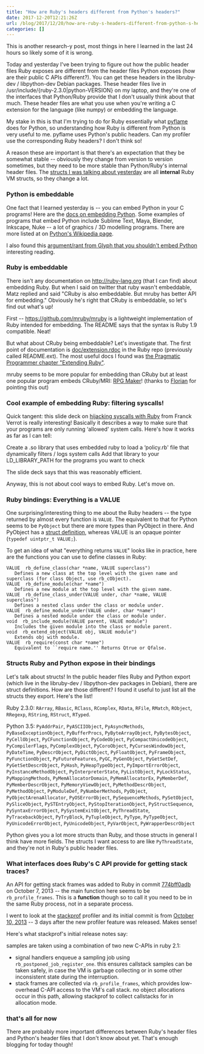 ```yaml
---
title: "How are Ruby's headers different from Python's headers?"
date: 2017-12-20T12:21:26Z
url: /blog/2017/12/20/how-are-ruby-s-headers-different-from-python-s-headers-/
categories: []
---
```


This is another research-y post, most things in here I learned in the last 24 hours so likely some
of it is wrong.

Today and yesterday I've been trying to figure out how the public header files Ruby exposes are
different from the header files Python exposes (how are their public C APIs different?). You can get
these headers in the libruby-dev / libpython-dev Debian packages. These header files live in
/usr/include/{ruby-2.3.0|python-VERSION} on my laptop, and they're one of the interfaces that
Python/Ruby provide that I don't usually think about that much. These header files are what you use
when you're writing a C extension for the language (like numpy) or embedding the language.

My stake in this is that I'm trying to do for Ruby essentially what [pyflame](https://github.com/uber/pyflame) does for Python, so understanding how Ruby is different from Python is very useful to me. pyflame uses Python's public headers. Can my profiler use the corresponding Ruby headers? I don't think so!

A reason these are important is that there's an expectation that they be somewhat stable -- obviously they change from version to version sometimes, but they need to be more stable than Python/Ruby's internal header files. The [structs I was talking about yesterday](https://jvns.ca/blog/2017/12/19/how-much-does-the-ruby-abi-change-/) are all **internal** Ruby VM structs, so they change a lot. 

### Python is embeddable

One fact that I learned yesterday is -- you can embed Python in your C programs! Here are the [docs on embedding Python](https://docs.python.org/2/extending/embedding.html). Some examples of programs that embed Python include Sublime Text, Maya, Blender, Inkscape, Nuke -- a lot of graphics / 3D modelling programs. There are more listed at on [Python's Wikipedia page](https://en.wikipedia.org/wiki/Python_(programming_language)#Uses). 

I also found this [argument/rant from Glyph that you shouldn't embed Python](https://twistedmatrix.com/users/glyph/rant/extendit.html) interesting reading.

### Ruby is embeddable

There isn't any documentation on http://ruby-lang.org  (that I can find) about embedding Ruby. But when I said on twitter that ruby wasn't embeddable, Matz replied and said "CRuby is also embeddable. But mruby has better API for embedding." Obviously he's right that CRuby is embeddable, so let's find out what's up!

First -- https://github.com/mruby/mruby is a lightweight implementation of Ruby intended for embedding. The README says that the syntax is Ruby 1.9 compatible. Neat!

But what about CRuby being embeddable? Let's investigate that. The first point of documentation is [doc/extension.rdoc](https://github.com/ruby/ruby/blob/098c8d5491add1475dbf7fb8889bd53f47d5c8ca/doc/extension.rdoc) in the Ruby repo (previously called README.ext). The most useful docs I found was [the Pragmatic Programmer chapter "Extending Ruby"](http://ruby-doc.com/docs/ProgrammingRuby/html/ext_ruby.html). 

mruby seems to be more popular for embedding than CRuby but at least one popular program embeds
CRuby/MRI: [RPG Maker](http://www.rpgmakerweb.com/)! (thanks to [Florian](https://twitter.com/Argorak/status/943546606808334337) for pointing this out)

### Cool example of embedding Ruby: filtering syscalls!

Quick tangent: this slide deck on [hijacking syscalls with Ruby](https://speakerdeck.com/franckverrot/rubykaigi-2016-hijacking-syscalls-with-ruby) from Franck Verrot is really interesting! Basically it describes a way to make sure that your programs are only running ‘allowed' system calls. Here's how it works as far as I can tell:

Create a .so library that uses embedded ruby to load a ‘policy.rb' file that dynamically filters / logs system calls
Add that library to your LD_LIBRARY_PATH for the programs you want to check

The slide deck says that this was reasonably efficient. 

Anyway, this is not about cool ways to embed Ruby. Let's move on.

### Ruby bindings: Everything is a VALUE

One surprising/interesting thing to me about the Ruby headers -- the type returned by almost every function is `VALUE`. The equivalent to that for Python seems to be `PyObject` but there are more types than PyObject in there. And PyObject has a [struct definition](https://github.com/python/cpython/blob/1f1a34c3145781628e10534440017b3b43211a60/Include/object.h#L106-L110), whereas VALUE is an opaque pointer (`typedef uintptr_t VALUE;`).

To get an idea of what "everything returns `VALUE`" looks like in practice, here are the functions you can use to define classes in Ruby:

```
VALUE  rb_define_class(char *name, VALUE superclass")
   Defines a new class at the top level with the given name and superclass (for class Object, use rb_cObject). 
VALUE  rb_define_module(char *name")
   Defines a new module at the top level with the given name. 
VALUE  rb_define_class_under(VALUE under, char *name, VALUE superclass")
   Defines a nested class under the class or module under. 
VALUE  rb_define_module_under(VALUE under, char *name")
   Defines a nested module under the class or module under. 
void  rb_include_module(VALUE parent, VALUE module")
   Includes the given module into the class or module parent. 
void  rb_extend_object(VALUE obj, VALUE module")
   Extends obj with module. 
VALUE  rb_require(const char *name")
   Equivalent to ``require name.'' Returns Qtrue or Qfalse. 
```

### Structs Ruby and Python expose in their bindings

Let's talk about structs! In the public header files Ruby and Python export (which live in the libruby-dev / libpython-dev packages in Debian), there are struct definitions. How are those different? I found it useful to just list all the structs they export. Here's the list!

Ruby 2.3.0:  `RArray`, `RBasic`, `RClass`, `RComplex`, `RData`, `RFile`, `RMatch`, `RObject`, `RRegexp`, `RString`, `RStruct`, `RTyped`. 

Python 3.5: `PyAddrPair`, `PyASCIIObject`, `PyAsyncMethods`, `PyBaseExceptionObject`, `PyBufferProcs`, `PyByteArrayObject`, `PyBytesObject`, `PyCellObject`, `PyCFunctionObject`, `PyCodeObject`, `PyCompactUnicodeObject`, `PyCompilerFlags`, `PyComplexObject`, `PyCoroObject`, `PyCursesWindowObject`, `PyDateTime`, `PyDescrObject`, `PyDictObject`, `PyFloatObject`, `PyFrameObject`, `PyFunctionObject`, `PyFutureFeatures`, `PyGC`, `PyGenObject`, `PyGetSetDef`, `PyGetSetDescrObject`, `PyHash`, `PyHeapTypeObject`, `PyImportErrorObject`, `PyInstanceMethodObject`, `PyInterpreterState`, `PyListObject`, `PyLockStatus`, `PyMappingMethods`, `PyMemAllocatorDomain`, `PyMemAllocatorEx`, `PyMemberDef`, `PyMemberDescrObject`, `PyMemoryViewObject`, `PyMethodDescrObject`, `PyMethodObject`, `PyModuleDef`, `PyNumberMethods`, `PyObject`, `PyObjectArenaAllocator`, `PyOSErrorObject`, `PySequenceMethods`, `PySetObject`, `PySliceObject`, `PySTEntryObject`, `PyStopIterationObject`, `PyStructSequence`, `PySyntaxErrorObject`, `PySystemExitObject`, `PyThreadState`, `PyTracebackObject`, `PyTryBlock`, `PyTupleObject`, `PyType`, `PyTypeObject`, `PyUnicodeErrorObject`, `PyUnicodeObject`, `PyVarObject`, `PyWrapperDescrObject`

Python gives you a lot more structs than Ruby, and those structs in general I think have more fields. The structs I want access to are like `PyThreadState`, and they're not in Ruby's public header files.

### What interfaces does Ruby's C API provide for getting stack traces?

An API for getting stack frames was added to Ruby in commit
[774bff0adb](https://github.com/ruby/ruby/commit/774bff0adb44eaf5c806afb1bf9eff65d26b2f1f) on
October 7, 2013 -- the main function here seems to be `rb_profile_frames`. This is a **function**
though so to call it you need to be in the same Ruby process, not in a separate process.

I went to look at the [stackprof](https://github.com/tmm1/stackprof) profiler and its initial commit is from
[October 10, 2013](https://github.com/tmm1/stackprof/commit/58aa917f54a83185b1f3fe651a84fb44abb95ba6) -- 3 days after the new profiler feature was released. Makes sense!


Here's what stackprof's initial release notes say:

samples are taken using a combination of two new C-APIs in ruby 2.1:

- signal handlers enqueue a sampling job using `rb_postponed_job_register_one`.
  this ensures callstack samples can be taken safely, in case the VM is garbage collecting
  or in some other inconsistent state during the interruption.
- stack frames are collected via `rb_profile_frames`, which provides low-overhead C-API access
  to the VM's call stack. no object allocations occur in this path, allowing stackprof to collect
  callstacks for in allocation mode.

### that's all for now

There are probably more important differences between Ruby's header files and Python's header files
that I don't know about yet. That's enough blogging for today though!
